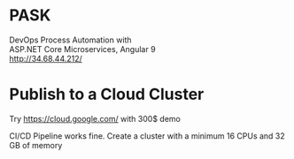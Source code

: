 # PASK
DevOps Process Automation with  
ASP.NET Core Microservices, Angular 9  
http://34.68.44.212/

# Publish to a Cloud Cluster
Try https://cloud.google.com/ with 300$ demo 

CI/CD Pipeline works fine.
Create a cluster with a minimum 16 CPUs and 32 GB of memory 




